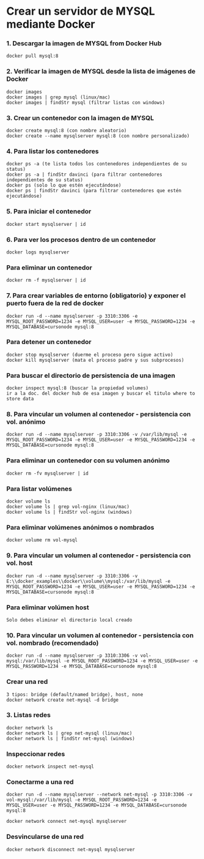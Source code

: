 # Crear un servidor de MYSQL mediante Docker

### 1. Descargar la imagen de MYSQL from Docker Hub 

```
docker pull mysql:8

```
### 2. Verificar la imagen de MYSQL desde la lista de imágenes de Docker
```
docker images
docker images | grep mysql (linux/mac)
docker images | findStr mysql (filtrar listas con windows)
```

### 3. Crear un contenedor con la imagen de MYSQL
```
docker create mysql:8 (con nombre aleatorio)
docker create --name mysqlserver mysql:8 (con nombre personalizado)
```

### 4. Para listar los contenedores
```
docker ps -a (te lista todos los contenedores independientes de su status)
docker ps -a | findStr davinci (para filtrar contenedores independientes de su status)
docker ps (solo lo que estén ejecutándose)
docker ps | findStr davinci (para filtrar contenedores que estén ejecutándose)
```

### 5. Para iniciar el contenedor
```
docker start mysqlserver | id

```

### 6. Para ver los procesos dentro de un contenedor
```
docker logs mysqlserver

```

### Para eliminar un contenedor
```
docker rm -f mysqlserver | id

```

### 7. Para crear variables de entorno (obligatorio) y exponer el puerto fuera de la red de docker
```
docker run -d --name mysqlserver -p 3310:3306 -e MYSQL_ROOT_PASSWORD=1234 -e MYSQL_USER=user -e MYSQL_PASSWORD=1234 -e MYSQL_DATABASE=cursonode mysql:8

```

### Para detener un contenedor
```
docker stop mysqlserver (duerme el proceso pero sigue activo)
docker kill mysqlserver (mata el proceso padre y sus subprocesos)

```

### Para buscar el directorio de persistencia de una imagen
```
docker inspect mysql:8 (buscar la propiedad volumes)
ir a la doc. del docker hub de esa imagen y buscar el titulo where to store data

```

### 8. Para vincular un volumen al contenedor - persistencia con vol. anónimo
```
docker run -d --name mysqlserver -p 3310:3306 -v /var/lib/mysql -e MYSQL_ROOT_PASSWORD=1234 -e MYSQL_USER=user -e MYSQL_PASSWORD=1234 -e MYSQL_DATABASE=cursonode mysql:8

```

### Para eliminar un contenedor con su volumen anónimo
```
docker rm -fv mysqlserver | id

```

### Para listar volúmenes
```
docker volume ls
docker volume ls | grep vol-nginx (linux/mac)
docker volume ls | findStr vol-nginx (windows)

```

### Para eliminar volúmenes anónimos o nombrados
```
docker volume rm vol-mysql

```

### 9. Para vincular un volumen al contenedor - persistencia con vol. host
```
docker run -d --name mysqlserver -p 3310:3306 -v E:\\docker_examples\\docker\\volume\\mysql:/var/lib/mysql -e MYSQL_ROOT_PASSWORD=1234 -e MYSQL_USER=user -e MYSQL_PASSWORD=1234 -e MYSQL_DATABASE=cursonode mysql:8

```

### Para eliminar volúmen host
```
Solo debes eliminar el directorio local creado

```

### 10. Para vincular un volumen al contenedor - persistencia con vol. nombrado (recomendado)
```
docker run -d --name mysqlserver -p 3310:3306 -v vol-mysql:/var/lib/mysql -e MYSQL_ROOT_PASSWORD=1234 -e MYSQL_USER=user -e MYSQL_PASSWORD=1234 -e MYSQL_DATABASE=cursonode mysql:8

```

### Crear una red
```´
3 tipos: bridge (default/named bridge), host, none
docker network create net-mysql -d bridge

```

### 3. Listas redes
```´
docker network ls
docker network ls | grep net-mysql (linux/mac)
docker network ls | findStr net-mysql (windows)

```

### Inspeccionar redes
```´
docker network inspect net-mysql

```

### Conectarme a una red
```´
docker run -d --name mysqlserver --network net-mysql -p 3310:3306 -v vol-mysql:/var/lib/mysql -e MYSQL_ROOT_PASSWORD=1234 -e MYSQL_USER=user -e MYSQL_PASSWORD=1234 -e MYSQL_DATABASE=cursonode mysql:8

docker network connect net-mysql mysqlserver

```

### Desvincularse de una red
```´
docker network disconnect net-mysql mysqlserver
```



